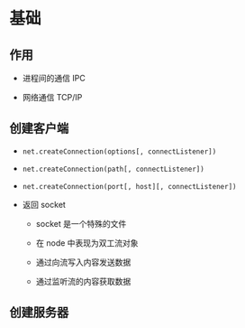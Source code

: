 # 基础

## 作用

  - 进程间的通信 IPC

  - 网络通信 TCP/IP

## 创建客户端

  - `net.createConnection(options[, connectListener])`

  - `net.createConnection(path[, connectListener])`

  - `net.createConnection(port[, host][, connectListener])`

  - 返回 socket

      - socket 是一个特殊的文件

      - 在 node 中表现为双工流对象

      - 通过向流写入内容发送数据

      - 通过监听流的内容获取数据

## 创建服务器
